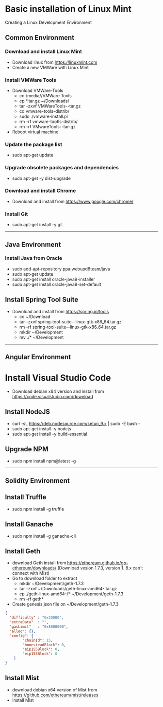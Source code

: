 # Basic installation of Linux Mint
Creating a Linux Development Environment

## Common Environment
### Download and install Linux Mint
* Download linux from https://linuxmint.com
* Create a new VMWare with Linux Mint
### Install VMWare Tools
* Download VMWare-Tools
  * cd /media/<user>/VMWare Tools
  * cp *.tar.gz ~/Downloads/
  * tar -zxvf VMWareTools-<version>-tar.gz
  * cd vmware-tools-distrib/
  * sudo ./vmware-install.pl
  * rm -rf vmware-tootls-distrib/
  * rm -rf VMwareTools-<version>-tar-gz
* Reboot virtual machine
### Update the package list
* sudo apt-get update 
### Upgrade obsolete packages and dependencies
* sudo apt-get -y dist-upgrade 
### Download and install Chrome
* Download and install from https://www.google.com/chrome/
### Install Git
* sudo apt-get install -y git 

*** 

## Java Environment
### Install Java from Oracle
* sudo add-apt-repository ppa:webupd8team/java
* sudo apt-get update
* sudo apt-get install oracle-java9-installer
* sudo apt-get install oracle-java9-set-default
## Install Spring Tool Suite
* Download and install from https://spring.io/tools
  * cd ~/Download
  * tar -zxvf spring-tool-suite-<version>-linux-gtk-x86_64.tar.gz
  * rm -rf spring-tool-suite-<version>-linux-gtk-x86_64.tar.gz
  * mkdir ~/Development
  * mv ./* ~/Development

***

## Angular Environment
# Install Visual Studio Code
* Download debian x64 version and install from https://code.visualstudio.com/download
## Install NodeJS
* curl -sL https://deb.nodesource.com/setup_9.x | sudo -E bash -
* sudo apt-get install -y nodejs
* sudo apt-get install -y build-essential
## Upgrade NPM
* sudo npm install npm@latest -g

***

## Solidity Environment
## Install Truffle
* sudo npm install -g truffle 
## Install Ganache
* sudo npm install -g ganache-cli
## Install Geth
* download Geth install from https://ethereum.github.io/go-ethereum/downloads/ (Download vesion 1.7.3, version 1.
8.x can't connect with Mist)
* Go to download folder to extract
  * mkdir ~/Development/geth-1.7.3
  * tar -zxvf ~/Downloads/geth-linux-amd64-<version>.tar.gz  
  * cp ./geth-linux-amd64-<version>/* ~/Development/geth-1.7.3
  * rm -rf geth*
* Create genesis.json file on ~/Development/geth-1.7.3
```json
{
  "difficulty" : "0x20000",
  "extraData"  : "",
  "gasLimit"   : "0x8000000",
  "alloc": {},
  "config": {
        "chainId": 15,
        "homesteadBlock": 0,
        "eip155Block": 0,
        "eip158Block": 0
    }
}
```
## Install Mist
* download debian x64 version of Mist from https://github.com/ethereum/mist/releases
* Install Mist
